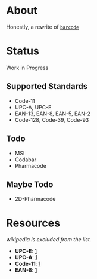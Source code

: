 # About
Honestly, a rewrite of [`barcode`](https://github.com/bunkford/barcode)

# Status
Work in Progress

## Supported Standards
- Code-11
- UPC-A, UPC-E
- EAN-13, EAN-8, EAN-5, EAN-2
- Code-128, Code-39, Code-93

## Todo
- MSI
- Codabar
- Pharmacode

## Maybe Todo
- 2D-Pharmacode


# Resources
*wikipedia is excluded from the list.*

- **UPC-E**: [1](https://www.cristallight.com/ibarcoder/help/barcodes/upce.htm)
- **UPC-A**: [1](https://virgool.io/CE-SHAHED-publication/barcode-afff04psd1in)
- **Code-11**: [1](https://web.archive.org/web/20070202060711/http://www.barcodeisland.com/code11.phtml)
- **EAN-8**: [1](https://softmatic.com/barcode-ean-8.html)
